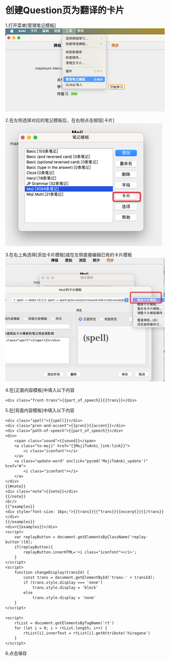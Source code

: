 # 创建Question页为翻译的卡片
1.打开菜单[管理笔记模板]
![img_1.png](img_1.png)

2.在左侧选择对应的笔记模板后，在右侧点击按钮[卡片]
![img_2.png](img_2.png)

3.在右上角选择[添加卡片模板]或在左侧直接编辑已有的卡片模板
![img_3.png](img_3.png)

4.在[正面内容模板]中填入以下内容
```
<div class="front-trans">{{part_of_speech}}{{trans}}</div>
```

5.在[背面内容模板]中填入以下内容
```
<div class="spell">{{spell}}</div>
<div class="pron-and-accent">{{pron}}{{accent}}</div>
<div class="path-of-speech">{{part_of_speech}}</div>
<div>
    <span class="sound">{{sound}}</span>
    <a class="to-moji" href="{{MojiToAnki_link:link}}">
        <i class="iconfont"></i>
    </a>
    <a class="update-word" onclick="pycmd('MojiToAnki_update')" href="#">
        <i class="iconfont"></i>
    </a>
</div>
{{#note}}
<div class="note">{{note}}</div>
{{/note}}
<br/>
{{^examples}}
<div style="font-size: 16px;">{{trans}}{{^trans}}{{excerpt}}{{/trans}}</div>
{{/examples}}
<div>{{examples}}</div>
<script>
    var replayButton = document.getElementsByClassName('replay-button')[0];
    if(replayButton){
        replayButton.innerHTML='<i class="iconfont"></i>';
    }
</script>
<script>
    function changeDisplay(transId) {
        const trans = document.getElementById('trans-' + transId);
        if (trans.style.display === 'none')
            trans.style.display = 'block'
        else
            trans.style.display = 'none'
    }
</script>

<script>
    rtList = document.getElementsByTagName('rt')
    for (let i = 0; i < rtList.length; i++) {
        rtList[i].innerText = rtList[i].getAttribute('hiragana')
    }
</script>
```

6.点击保存